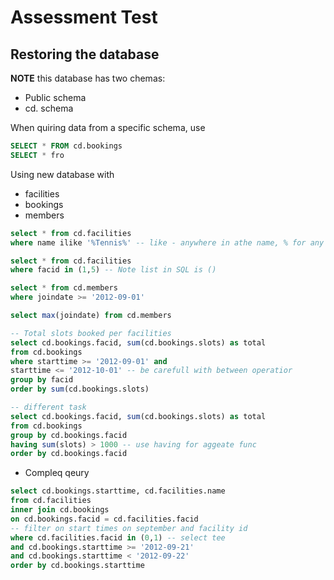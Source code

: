# Assessment Test

## Restoring the database

__NOTE__ this database has two chemas: 
- Public schema
- cd. schema

When quiring data from a specific schema, use 
```sql
SELECT * FROM cd.bookings 
SELECT * fro
```

Using new database with 
- facilities 
- bookings 
- members

```sql
select * from cd.facilities
where name ilike '%Tennis%' -- like - anywhere in athe name, % for any character number

select * from cd.facilities
where facid in (1,5) -- Note list in SQL is ()

select * from cd.members
where joindate >= '2012-09-01'

select max(joindate) from cd.members

-- Total slots booked per facilities
select cd.bookings.facid, sum(cd.bookings.slots) as total 
from cd.bookings
where starttime >= '2012-09-01' and 
starttime <= '2012-10-01' -- be carefull with between operatior
group by facid
order by sum(cd.bookings.slots)

-- different task
select cd.bookings.facid, sum(cd.bookings.slots) as total 
from cd.bookings
group by cd.bookings.facid
having sum(slots) > 1000 -- use having for aggeate func
order by cd.bookings.facid
```

- Compleq qeury 
```sql
select cd.bookings.starttime, cd.facilities.name 
from cd.facilities
inner join cd.bookings 
on cd.bookings.facid = cd.facilities.facid
-- filter on start times on september and facility id
where cd.facilities.facid in (0,1) -- select tee
and cd.bookings.starttime >= '2012-09-21'
and cd.bookings.starttime < '2012-09-22'
order by cd.bookings.starttime
```